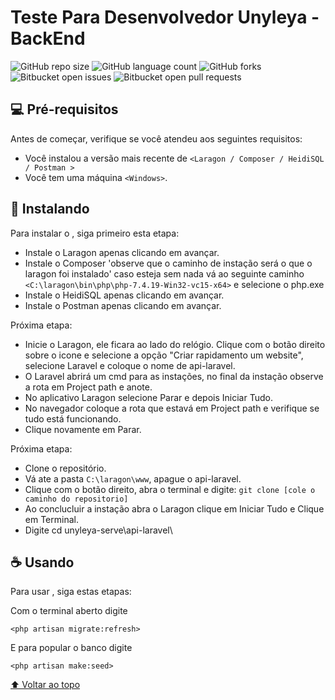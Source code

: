 # Teste Para Desenvolvedor Unyleya - BackEnd



![GitHub repo size](https://img.shields.io/github/repo-size/iuricode/README-template?style=for-the-badge)
![GitHub language count](https://img.shields.io/github/languages/count/iuricode/README-template?style=for-the-badge)
![GitHub forks](https://img.shields.io/github/forks/iuricode/README-template?style=for-the-badge)
![Bitbucket open issues](https://img.shields.io/bitbucket/issues/iuricode/README-template?style=for-the-badge)
![Bitbucket open pull requests](https://img.shields.io/bitbucket/pr-raw/iuricode/README-template?style=for-the-badge)



## 💻 Pré-requisitos

Antes de começar, verifique se você atendeu aos seguintes requisitos:

* Você instalou a versão mais recente de `<Laragon / Composer / HeidiSQL / Postman >`
* Você tem uma máquina `<Windows>`. 

## 🚀 Instalando <unyleya-serve>

Para instalar o <unyleya-serve>, siga primeiro esta etapa:

 * Instale o Laragon apenas clicando em avançar.
 * Instale o Composer 'observe que o caminho de instação será o que o laragon foi instalado' caso esteja sem nada vá ao seguinte caminho `<C:\laragon\bin\php\php-7.4.19-Win32-vc15-x64>` e selecione o php.exe
 * Instale o HeidiSQL apenas clicando em avançar.
 * Instale o Postman apenas clicando em avançar.
  
Próxima etapa:

 * Inicie o Laragon, ele ficara ao lado do relógio. Clique com o botão direito sobre o icone e selecione a opção "Criar rapidamento um website", selecione Laravel e coloque o nome de api-laravel.
 * O Laravel abrirá um cmd para as instações, no final da instação observe a rota em Project path e anote.
 * No aplicativo Laragon selecione Parar e depois Iniciar Tudo.
 * No navegador coloque a rota que estavá em Project path e verifique se tudo está funcionando.
 * Clique novamente em Parar.
  
 
Próxima etapa:
  
  * Clone o repositório.
  * Vá ate a pasta `C:\laragon\www`, apague o api-laravel.
  * Clique com o botão direito, abra o terminal e digite: `git clone [cole o caminho do repositorio]`
  * Ao conclucluir a instação abra o Laragon clique em Iniciar Tudo e Clique em Terminal.
  * Digite cd unyleya-serve\api-laravel\
  

## ☕ Usando <unyleya-serve>

Para usar <unyleya-serve>, siga estas etapas:
  
 Com o terminal aberto digite

```
<php artisan migrate:refresh>
```
  
E para popular o banco digite
  
 ``` 
<php artisan make:seed>
 ```




[⬆ Voltar ao topo](#nome-do-projeto)<br>
